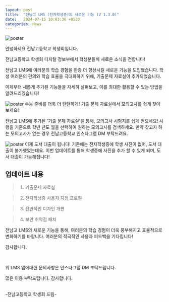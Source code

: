 ```yaml
---
layout: post
title:  "전남고 LMS (전자학생증)의 새로운 기능 (V 1.3.0)"
date:   2024-07-15 10:03:36 +0530
categories: News
---
```

![poster](https://static.jeonnam.school/125529e83dfeb1a1c286b0499984f7b51e341d521f991acd8e94c0ac509f9aa5.png)

안녕하세요 전남고등학교 학생회입니다.

전남고등학교 학생회 디지털 정보부에서 학생분들께 새로운 소식을 전합니다!

전남고 LMS에 여러분의 학습 경험을 한층 더 향상시킬 새로운 기능을 도입했습니다. 학생 여러분의 편의와 학습 효율을 극대화하기 위해, 기출문제 자료실이 추가되었습니다.

이제부터 새롭게 추가된 기능들을 자세히 살펴보고, 이를 최대한 활용할 수 있는 방법을 알려드리겠습니다!


![poster](https://static.jeonnam.school/1c39835389e832fe2f691b4d1d48dfd8d15717f2b26aeb2bf85c0d57233a4f05.png)
수능 준비를 더욱 더 탄탄하게! 기출 문제 자료실에서 모의고사를 쉽게 찾아보세요!

전남고 LMS에 추가된 '기출 문제 자료실'을 통해, 모의고사 시험지를 쉽게 얻으세요! 시행을 기준으로 학년 년도 월을 선택하여 원하는 모의고사를 검색하세요. 만약 찾고자 하는 모의고사가 없는 경우 전남고등학교 인스타그램 DM 부탁드려요.


![poster](https://static.jeonnam.school/6ac2b8974c39928991688ae8f62df1a4e8a343871716a08ee455ce59fd424472.png)
이제 도서 대출이 됩니다!
기존에는 전자학생증에 학생 사진이 없어, 도서 대출이 불가했었는데요. 이번 업데이트를 통해 학생증에 사진을 추가 할 수 있게 되며, 도서 대출이 가능해집니다!

## 업데이트 내용

> 1) 기출문제 자료실

> 2) 전자학생증 사용자 지정 프로필

> 3) 전반적인 디자인 개편

> 4) 보안 취약점 패치


전남고 LMS의 새로운 기능을 통해, 여러분의 학습 경험이 더욱 풍부해지고 효율적으로 변화하기를 바랍니다. 여러분의 적극적인 사용과 피드백을 기다립니다! 

감사합니다.



<br>

위 LMS 앱에대한 문의사항은 인스타그램 DM 부탁드립니다.

많은 이용 부탁드립니다. 감사합니다.

<br>
-전남고등학교 학생회 드림-
